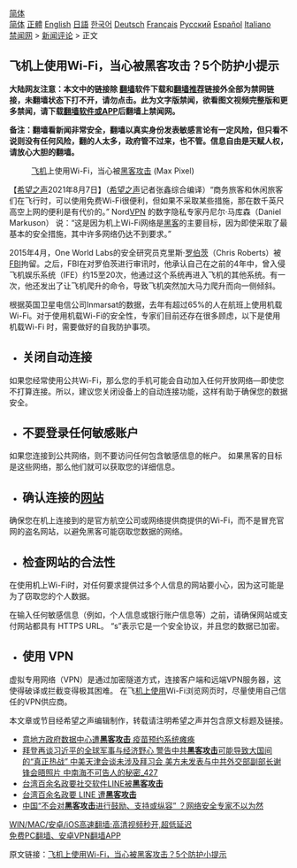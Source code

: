  <!-- 面包屑导航 --> <div class="breadcrumb"><!-- GTranslate: https://gtranslate.io/ -->  <div class="switcher notranslate">  <div class="selected">  <a href="#" onclick="return false;"> 简体</a>  </div>  <div class="option">  <a href="https://www.bannedbook.org" onclick="doGTranslate('zh-CN|zh-CN');jQuery('div.switcher div.selected a').html(jQuery(this).html());return false;" title="简体中文" class="nturl selected"> 简体</a>  <a href="https://www.bannedbook.org/zh-tw/" onclick="doGTranslate('zh-CN|zh-TW');jQuery('div.switcher div.selected a').html(jQuery(this).html());return false;" title="繁體中文" class="nturl"> 正體</a>  <a href="https://www.bannedbook.org/en/" onclick="doGTranslate('zh-CN|en');jQuery('div.switcher div.selected a').html(jQuery(this).html());return false;" title="English" class="nturl"> English</a>  <a href="https://www.bannedbook.org/ja/" onclick="doGTranslate('zh-CN|ja');jQuery('div.switcher div.selected a').html(jQuery(this).html());return false;" title="日本語" class="nturl"> 日語</a>  <a href="https://www.bannedbook.org/ko/" onclick="doGTranslate('zh-CN|ko');jQuery('div.switcher div.selected a').html(jQuery(this).html());return false;" title="한국어" class="nturl"> 한국어</a>  <a href="https://www.bannedbook.org/de/" onclick="doGTranslate('zh-CN|de');jQuery('div.switcher div.selected a').html(jQuery(this).html());return false;" title="Deutsch" class="nturl"> Deutsch</a>  <a href="https://www.bannedbook.org/fr/" onclick="doGTranslate('zh-CN|fr');jQuery('div.switcher div.selected a').html(jQuery(this).html());return false;" title="Français" class="nturl"> Français</a>  <a href="https://www.bannedbook.org/ru/" onclick="doGTranslate('zh-CN|ru');jQuery('div.switcher div.selected a').html(jQuery(this).html());return false;" title="Русский" class="nturl"> Русский</a>  <a href="https://www.bannedbook.org/es/" onclick="doGTranslate('zh-CN|es');jQuery('div.switcher div.selected a').html(jQuery(this).html());return false;" title="Español" class="nturl"> Español</a>  <a href="https://www.bannedbook.org/it/" onclick="doGTranslate('zh-CN|it');jQuery('div.switcher div.selected a').html(jQuery(this).html());return false;" title="Italiano" class="nturl"> Italiano</a>  </div>  </div>      <div class='breadcrumb-sub'><!-- Breadcrumb NavXT 6.3.0 --> <a href="https://www.bannedbook.org/" class="home">禁闻网</a> &gt; <a href="https://www.bannedbook.org/bnews/comments/" class="category">新闻评论</a> &gt; 正文</div></div><h2>飞机上使用Wi-Fi，当心被黑客攻击？5个防护小提示</h2> <p class="notice"><b>大陆网友注意：本文中的链接除 <a href="https://github.com/bannedbook/fanqiang" >翻墙</a>软件下载和<a href="https://github.com/killgcd/justmysocks/blob/master/README.md">翻墙推荐</a>链接外全部为禁网链接，未翻墙状态下打不开，请勿点击。此为文字版禁闻，欲看图文视频完整版和更多禁闻，请下载<a href="https://github.com/bannedbook/fanqiang">翻墙软件或APP</a>后翻墙上禁闻网。</p><p>备注：翻墙看新闻非常安全，翻墙以真实身份发表敏感言论有一定风险，但只看不说则没有任何风险，翻的人太多，政府管不过来，也不管。信息自由是天赋人权，请放心大胆的翻墙。</b></p>  <div class="entry"> <figure><figcaption><a href="https://www.bannedbook.org/bnews/tag/%e9%a3%9e%e6%9c%ba/" class="st_tag internal_tag" rel="tag" title="标签 飞机 下的日志">飞机</a>上使用Wi-Fi，当心被<a href="https://www.bannedbook.org/bnews/tag/%E9%BB%91%E5%AE%A2%E6%94%BB%E5%87%BB/" class="st_tag internal_tag" rel="tag" title="标签 黑客攻击 下的日志">黑客攻击</a> (Max Pixel)</figcaption></figure> <p>【<span class='wp_keywordlink_affiliate'><a href="https://www.soundofhope.org" title="希望之声" target="_blank">希望之声</a></span>2021年8月7日】（<a href="https://www.bannedbook.org/bnews/tag/%e5%b8%8c%e6%9c%9b%e4%b9%8b%e5%a3%b0/" class="st_tag internal_tag" rel="tag" title="标签 希望之声 下的日志">希望之声</a>记者张鑫综合编译）“商务旅客和休闲旅客们在飞行时，可以使用免费Wi-Fi很便利，但如果不采取某些措施，那在数千英尺高空上网的便利是有代价的。” Nord<a href="https://www.bannedbook.org/bnews/tag/vpn/" class="st_tag internal_tag" rel="tag" title="标签 VPN 下的日志">VPN</a> 的数字隐私专家丹尼尔·马库森（Daniel Markuson） 说：“这是因为机上Wi-Fi网络是<a href="https://www.bannedbook.org/bnews/tag/%e9%bb%91%e5%ae%a2/" class="st_tag internal_tag" rel="tag" title="标签 黑客 下的日志">黑客</a>的主要目标，因为即使采取了最基本的安全措施，其中许多网络仍达不到要求。”</p> <p>2015年4月，One World Labs的安全研究员克里斯·<a href="https://www.bannedbook.org/bnews/tag/%E7%BD%97%E4%BC%AF%E8%8C%A8/" class="st_tag internal_tag" rel="tag" title="标签 罗伯茨 下的日志">罗伯茨</a>（Chris Roberts）被<a href="https://www.bannedbook.org/bnews/tag/fbi/" class="st_tag internal_tag" rel="tag" title="标签 FBI 下的日志">FBI</a>拘留。之后，FBI在对罗伯茨进行审讯时，他承认自己在之前的4年中，曾入侵飞机娱乐系统（IFE）约15至20次，他通过这个系统再进入飞机的其他系统。有一次，他还发出了让飞机爬升的命令，导致飞机突然加大马力爬升而向一侧倾斜。</p> <p>根据英国卫星电信公司Inmarsat的数据，去年有超过65%的人在航班上使用机载Wi-Fi。对于使用机载Wi-Fi的安全性，专家们目前还存在很多顾虑，以下是使用机载Wi-Fi 时，需要做好的自我防护事项。</p>  <ul> <li> <h2>关闭自动连接</h2> </li> </ul> <p>如果您经常使用公共Wi-Fi，那么您的手机可能会自动加入任何开放网络—即使您不打算连接。所以，建议您关闭设备上的自动连接功能，这样有助于确保您的数据安全。</p> <ul> <li> <h2>不要登录任何敏感账户</h2> </li> </ul> <p>如果您连接到公共网络，则不要访问任何包含敏感信息的帐户。 如果黑客的目标是这些网络，那么他们就可以获取您的详细信息。</p> <ul> <li> <h2>确认连接的<a href="https://www.bannedbook.org/bnews/tag/%e7%bd%91%e7%ab%99/" class="st_tag internal_tag" rel="tag" title="标签 网站 下的日志">网站</a></h2> </li> </ul> <p>确保您在机上连接到的是官方航空公司或网络提供商提供的Wi-Fi，而不是冒充官网的盗名网站，以避免黑客可能窃取您数据的网络。</p>  <ul> <li> <h2>检查网站的合法性</h2> </li> </ul> <p>在使用机上Wi-Fi时，对任何要求提供过多个人信息的网站要小心，因为这可能是为了窃取您的个人数据。</p> <p>在输入任何敏感信息（例如，个人信息或银行账户信息等）之前，请确保网站或支付网站都具有 HTTPS URL。 “s”表示它是一个安全协议，并且您的数据已加密。</p> <ul> <li> <h2>使用 VPN</h2> </li> </ul> <p>虚拟专用网络（VPN）是通过加密隧道方式，连接客户端和远端VPN服务器，这使得破译或拦截变得极其困难。 在飞<a href="https://www.bannedbook.org/bnews/tag/%E6%9C%BA%E4%B8%8A%E4%BD%BF%E7%94%A8/" class="st_tag internal_tag" rel="tag" title="标签 机上使用 下的日志">机上使用</a>Wi-Fi浏览网页时，尽量使用自己信任的VPN供应商。</p>  <p>本文章或节目经希望之声编辑制作，转载请注明希望之声并包含原文标题及链接。 </p> <ul class='op-related-articles' title='相关阅读'> <li><a href='https://www.bannedbook.org/bnews/comments/20210803/1599555.html' target='_blank'>意地方政府数据中心遭<b>黑客攻击</b> 疫苗预约系统瘫痪</a></li> <li><a href='https://www.bannedbook.org/bnews/comments/20210729/1596326.html' target='_blank'>拜登再谈习近平的全球军事与经济野心 警告中共<b>黑客攻击</b>可能导致大国间的“真正热战” 中美天津会谈未涉及拜习会 美方未发表与中共外交部副部长谢锋会晤照片 中南海不可告人的秘密_427</a></li> <li><a href='https://www.bannedbook.org/bnews/baitai/20210728/1595841.html' target='_blank'>台湾百余名政要社交软件LINE被<b>黑客攻击</b></a></li> <li><a href='https://www.bannedbook.org/bnews/fanqiang/20210728/1595701.html' target='_blank'>台湾百余名政要 LINE 遭<b>黑客攻击</b></a></li> <li><a href='https://www.bannedbook.org/bnews/headline/20210724/1593118.html' target='_blank'>中国“不会对<b>黑客攻击</b>进行鼓励、支持或纵容” ？网络安全专家不以为然</a></li> </ul> <p class="texttj"> <a href="https://github.com/bannedbook/fanqiang/wiki/V2ray%E6%9C%BA%E5%9C%BA" target="_blank">WIN/MAC/安卓/iOS高速翻墙:高清视频秒开,超低延迟</a><br/> <a href="https://github.com/bannedbook/fanqiang/wiki/%E7%A6%81%E9%97%BB%E7%BD%91%E5%AE%89%E5%8D%93%E7%BF%BB%E5%A2%99%E6%96%B0%E9%97%BBAPP" target="_blank">免费PC翻墙、安卓VPN翻墙APP</a></p><p>原文链接：<a class="src_link"  href="https://www.soundofhope.org/post/533393" target="_blank">飞机上使用Wi-Fi，当心被黑客攻击？5个防护小提示</a></p> <a name='sharetosocial'></a>  <div style="margin-bottom:5px;padding-bottom:5px;clear:both"> <div id="archive-pix-1" class="banner-ads"> <!-- AuctionX Display platform tag START --> <div id="26318x728x90x621x_ADSLOT2" clicktrack="%%CLICK_URL_ESC%%"></div> <!-- AuctionX Display platform tag END --> </div> <div id="archive-pix-2" class="banner-ads"> <!-- AuctionX Display platform tag START --> <div id="26315x300x250x621x_ADSLOT2" clicktrack="%%CLICK_URL_ESC%%"></div> <!-- AuctionX Display platform tag END --> </div> </div>  <div id="archive-pix-1" class="banner-ads"> <!-- AuctionX Display platform tag START --> <div id="26318x728x90x621x_ADSLOT3" clicktrack="%%CLICK_URL_ESC%%"></div> <!-- AuctionX Display platform tag END --> </div> </div><!--END ENTRY--> 